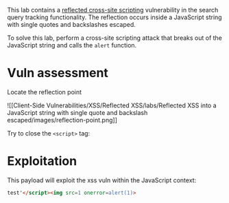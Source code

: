 This lab contains a [reflected cross-site scripting](https://portswigger.net/web-security/cross-site-scripting/reflected) vulnerability in the search query tracking functionality. The reflection occurs inside a JavaScript string with single quotes and backslashes escaped.

To solve this lab, perform a cross-site scripting attack that breaks out of the JavaScript string and calls the `alert` function.

# Vuln assessment

Locate the reflection point

![[Client-Side Vulnerabilities/XSS/Reflected XSS/labs/Reflected XSS into a JavaScript string with single quote and backslash escaped/images/reflection-point.png]]

Try to close the `<script>` tag:

# Exploitation

This payload will exploit the xss vuln within the JavaScript context:

```html
test'</script><img src=1 onerror=alert(1)>
```
